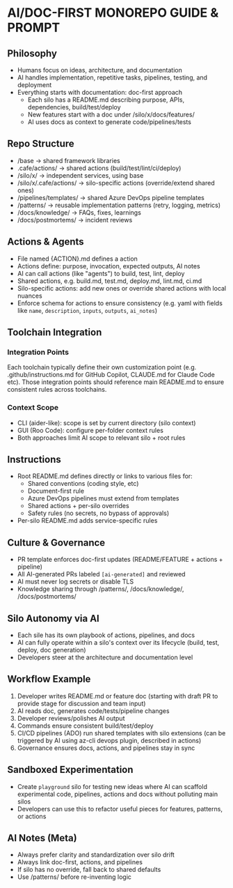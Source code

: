 # AI/DOC-FIRST MONOREPO GUIDE & PROMPT

## Philosophy
- Humans focus on ideas, architecture, and documentation
- AI handles implementation, repetitive tasks, pipelines, testing, and deployment
- Everything starts with documentation: doc-first approach
  - Each silo has a README.md describing purpose, APIs, dependencies, build/test/deploy
  - New features start with a doc under /silo/x/docs/features/
  - AI uses docs as context to generate code/pipelines/tests

## Repo Structure
- /base -> shared framework libraries
- .cafe/actions/ -> shared actions (build/test/lint/ci/deploy)
- /silo/x/ -> independent services, using base
- /silo/x/.cafe/actions/ -> silo-specific actions (override/extend shared ones)
- /pipelines/templates/ -> shared Azure DevOps pipeline templates
- /patterns/ -> reusable implementation patterns (retry, logging, metrics)
- /docs/knowledge/ -> FAQs, fixes, learnings
- /docs/postmortems/ -> incident reviews

## Actions & Agents
- File named {ACTION}.md defines a action
- Actions define: purpose, invocation, expected outputs, AI notes
- AI can call actions (like "agents") to build, test, lint, deploy
- Shared actions, e.g. build.md, test.md, deploy.md, lint.md, ci.md
- Silo-specific actions: add new ones or override shared actions with local nuances
- Enforce schema for actions to ensure consistency
  (e.g. yaml with fields like `name`, `description`, `inputs`, `outputs`, `ai_notes`)

## Toolchain Integration

### Integration Points
Each toolchain typically define their own customization point (e.g. .github/instructions.md for GitHub Copilot, CLAUDE.md for Claude Code etc).
Those integration points should reference main README.md to ensure consistent rules across toolchains.

### Context Scope
- CLI (aider-like): scope is set by current directory (silo context)
- GUI (Roo Code): configure per-folder context rules
- Both approaches limit AI scope to relevant silo + root rules

## Instructions
- Root README.md defines directly or links to various files for:
  - Shared conventions (coding style, etc)
  - Document-first rule
  - Azure DevOps pipelines must extend from templates
  - Shared actions + per-silo overrides
  - Safety rules (no secrets, no bypass of approvals)
- Per-silo README.md adds service-specific rules

## Culture & Governance
- PR template enforces doc-first updates (README/FEATURE + actions + pipeline)
- All AI-generated PRs labeled `[ai-generated]` and reviewed
- AI must never log secrets or disable TLS
- Knowledge sharing through /patterns/, /docs/knowledge/, /docs/postmortems/

## Silo Autonomy via AI
- Each sile has its own playbook of actions, pipelines, and docs
- AI can fully operate within a silo's context over its lifecycle (build, test, deploy, doc generation)
- Developers steer at the architecture and documentation level

## Workflow Example
1. Developer writes README.md or feature doc
   (starting with draft PR to provide stage for discussion and team input)
2. AI reads doc, generates code/tests/pipeline changes
3. Developer reviews/polishes AI output
4. Commands ensure consistent build/test/deploy
5. CI/CD pipelines (ADO) run shared templates with silo extensions
   (can be triggered by AI using az-cli devops plugin, described in actions)
6. Governance ensures docs, actions, and pipelines stay in sync

## Sandboxed Experimentation
- Create `playground` silo for testing new ideas where AI can scaffold
  experimental code, pipelines, actions and docs without polluting main silos
- Developers can use this to refactor useful pieces for features, patterns, or actions

## AI Notes (Meta)
- Always prefer clarity and standardization over silo drift
- Always link doc-first, actions, and pipelines
- If silo has no override, fall back to shared defaults
- Use /patterns/ before re-inventing logic
